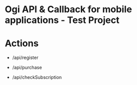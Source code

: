 # Ogi API & Callback for mobile applications - Test Project

# Actions

- /api/register

- /api/purchase

- /api/checkSubscription
